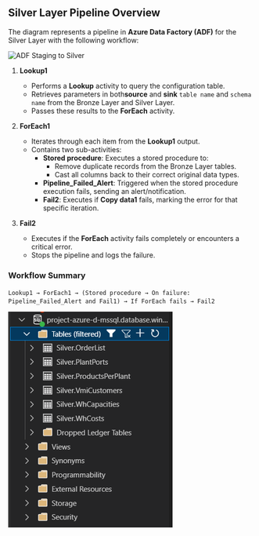 ## Silver Layer Pipeline Overview
The diagram represents a pipeline in **Azure Data Factory (ADF)** for the Silver Layer with the following workflow:

![ADF Staging to Silver](img_silver/pl_staging_2_silver.png)

1. **Lookup1**
   - Performs a **Lookup** activity to query the configuration table.
   - Retrieves parameters in both**source** and **sink** `table name` and `schema name` from the Bronze Layer and Silver Layer.
   - Passes these results to the **ForEach** activity.

2. **ForEach1**
   - Iterates through each item from the **Lookup1** output.
   - Contains two sub-activities:
     - **Stored procedure**: Executes a stored procedure to:
       - Remove duplicate records from the Bronze Layer tables.
       - Cast all columns back to their correct original data types.
     - **Pipeline_Failed_Alert**: Triggered when the stored procedure execution fails, sending an alert/notification.
     - **Fail2**: Executes if **Copy data1** fails, marking the error for that specific iteration.

3. **Fail2**
   - Executes if the **ForEach** activity fails completely or encounters a critical error.
   - Stops the pipeline and logs the failure.

### Workflow Summary

`Lookup1 → ForEach1 → (Stored procedure → On failure: Pipeline_Failed_Alert and Fail1) → If ForEach fails → Fail2`

![Data in Silver](img_silver/silver_layer.png)